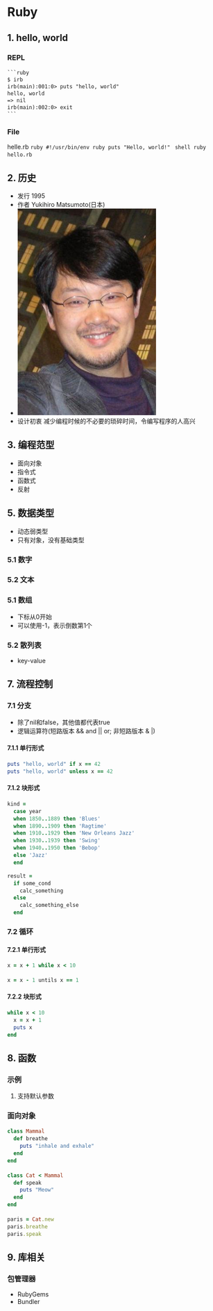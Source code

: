 # Ruby

## 1. hello, world

### REPL
    ```ruby
    $ irb
    irb(main):001:0> puts "hello, world"
    hello, world
    => nil
    irb(main):002:0> exit
    ```

### File
helle.rb
    ```ruby
    #!/usr/bin/env ruby
    puts "Hello, world!"
    ```
    ```shell
    ruby hello.rb
    ```

## 2. 历史

* 发行 1995
* 作者 Yukihiro Matsumoto(日本)
* ![](https://github.com/mingchaoyan/MyUsedLanguages/blob/master/Ruby/Yukihiro_Matsumoto.JPG)
* 设计初衷 减少编程时候的不必要的琐碎时间，令编写程序的人高兴

## 3. 编程范型

* 面向对象
* 指令式
* 函数式
* 反射

## 5. 数据类型
* 动态弱类型
* 只有对象，没有基础类型

### 5.1 数字

### 5.2 文本

### 5.1 数组
* 下标从0开始
* 可以使用-1，表示倒数第1个

### 5.2 散列表
* key-value

## 7. 流程控制
### 7.1 分支
* 除了nil和false，其他值都代表true
* 逻辑运算符(短路版本 && and || or; 非短路版本 & |)

#### 7.1.1 单行形式
```ruby
puts "hello, world" if x == 42
puts "hello, world" unless x == 42
```

#### 7.1.2 块形式
```ruby
kind =
  case year
  when 1850..1889 then 'Blues'
  when 1890..1909 then 'Ragtime'
  when 1910..1929 then 'New Orleans Jazz'
  when 1930..1939 then 'Swing'
  when 1940..1950 then 'Bebop'
  else 'Jazz'
  end
```
```ruby
result =
  if some_cond
    calc_something
  else
    calc_something_else
  end
```
### 7.2 循环
#### 7.2.1 单行形式
```ruby
x = x + 1 while x < 10

x = x - 1 untils x == 1
```
#### 7.2.2 块形式
```ruby
while x < 10
  x = x + 1
  puts x
end
```

## 8. 函数

### 示例

1. 支持默认参数

### 面向对象
```ruby
class Mammal
  def breathe
    puts "inhale and exhale"
  end
end

class Cat < Mammal
  def speak
    puts "Meow"
  end
end

paris = Cat.new
paris.breathe
paris.speak
```
## 9. 库相关

### 包管理器

* RubyGems
* Bundler
